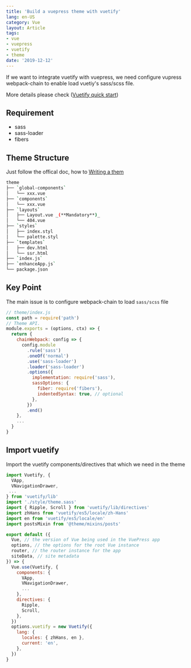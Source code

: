 ```yaml
---
title: 'Build a vuepress theme with vuetify'
lang: en-US
category: Vue
layout: Article
tags:
- vue
- vuepress
- vuetify
- theme
date: '2019-12-12'
---
```


If we want to integrate vuetify with vuepress, we need configure vupress webpack-chain to enable load vuetiy's sass/scss file.

More details please check
([Vuetify quick start](https://vuetifyjs.com/en/getting-started/quick-start/))

## Requirement
- sass
- sass-loader
- fibers

## Theme Structure

Just follow the offical doc, how to [Writing a them](https://vuepress.vuejs.org/theme/writing-a-theme.html)

``` bash
theme
├── `global-components`
│   └── xxx.vue
├── `components`
│   └── xxx.vue
├── `layouts`
│   ├── Layout.vue _(**Mandatory**)_
│   └── 404.vue
├── `styles`
│   ├── index.styl
│   └── palette.styl
├── `templates`
│   ├── dev.html
│   └── ssr.html
├── `index.js`
├── `enhanceApp.js`
└── package.json
```
## Key Point

The main issue is to configure webpack-chain to load `sass/scss` file

```javascript {4,5,6,9}
// theme/index.js
const path = require('path')
// Theme API.
module.exports = (options, ctx) => {
  return {
    chainWebpack: config => {
      config.module
        .rule('sass')
        .oneOf('normal')
        .use('sass-loader')
        .loader('sass-loader')
        .options({
          implementation: require('sass'),
          sassOptions: {
            fiber: require('fibers'),
            indentedSyntax: true, // optional
          },
        })
        .end()
    },
    ...
  }
}

```

## Import vuetify

Import the vuetify components/directives that which we need in the theme

```javascript
import Vuetify, {
  VApp,
  VNavigationDrawer,
 ...
} from 'vuetify/lib'
import './style/theme.sass'
import { Ripple, Scroll } from 'vuetify/lib/directives'
import zhHans from 'vuetify/es5/locale/zh-Hans'
import en from 'vuetify/es5/locale/en'
import postsMixin from '@theme/mixins/posts'

export default ({
  Vue, // the version of Vue being used in the VuePress app
  options, // the options for the root Vue instance
  router, // the router instance for the app
  siteData, // site metadata
}) => {
  Vue.use(Vuetify, {
    components: {
      VApp,
      VNavigationDrawer,
      ...
    },
    directives: {
      Ripple,
      Scroll,
    },
  })
  options.vuetify = new Vuetify({
    lang: {
      locales: { zhHans, en },
      current: 'en',
    },
  })
}
```

